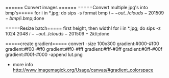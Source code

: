 ====== Convert images ======
=====Convert multiple jpg's into bmp's=====
  for i in *.jpg; do sips -s format bmp $i --out ../clouds-201509-bmp/$i.bmp;done
  
=====Resize batch=====
first height, then width!
  for i in *.jpg; do sips -z 1024 2048 $i --out ../clouds-201509-2k/$i;done
  
=====create gradient=====
  convert -size 100x300 gradient:#000-#f00 gradient:#f00-#ff0 gradient:#ff0-#fff gradient:#fff-#0ff gradient:#0ff-#00f gradient:#00f-#000 -append lut.png
  
* more info http://www.imagemagick.org/Usage/canvas/#gradient_colorspace